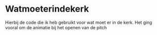 # Watmoeterindekerk
Hierbij de code die ik heb gebruikt voor wat moet er in de kerk.
Het ging vooral om de animatie bij het openen van de pitch

